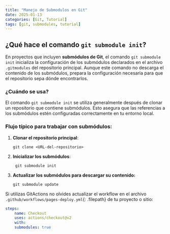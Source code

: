 ```yaml
---
title: "Manejo de Submodulos en Git"
date: 2025-01-13
categories: [Git, Tutorial]
tags: [git, submodules, tutorial]
---
```


## ¿Qué hace el comando `git submodule init`?

En proyectos que incluyen **submódulos de Git**, el comando `git submodule init` inicializa la configuración de los submódulos declarados en el archivo `.gitmodules` del repositorio principal. Aunque este comando no descarga el contenido de los submódulos, prepara la configuración necesaria para que el repositorio sepa dónde encontrarlos.

### ¿Cuándo se usa?

El comando `git submodule init` se utiliza generalmente después de clonar un repositorio que contiene submódulos. Esto asegura que las referencias a los submódulos estén configuradas correctamente en tu entorno local.

### Flujo típico para trabajar con submódulos:

1. **Clonar el repositorio principal**:
   ```terminal
   git clone <URL-del-repositorio>
    ```
2. **Inicializar los submódulos**:
   ```terminal
    git submodule init
    ```
3. **Actualizar los submódulos para descargar su contenido:**
    ```terminal
    git submodule update
    ```
Si utilizas GitActions no olvides actualizar el workflow en el archivo `.github/workflows/pages-deploy.yml`{: .filepath} de tu proyecto o sitio: 
``` yaml
steps:
    name: Checkout
    uses: actions/checkout@v2
    with:
    submodules: true
```